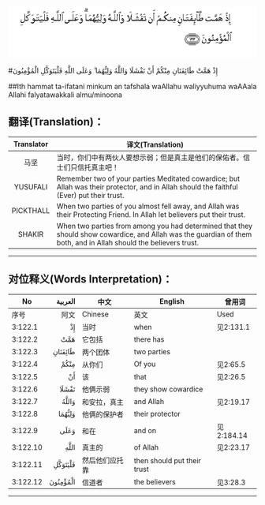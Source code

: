 ![003:122](images/003_122.gif)

#إِذْ هَمَّتْ طَائِفَتَانِ مِنْكُمْ أَنْ تَفْشَلَا وَاللَّهُ وَلِيُّهُمَا ۗ وَعَلَى اللَّهِ فَلْيَتَوَكَّلِ الْمُؤْمِنُونَ 

##Ith hammat ta-ifatani minkum an tafshala waAllahu waliyyuhuma waAAala Allahi falyatawakkali almu/minoona 

## 翻译(Translation)：

| Translator | 译文(Translation)                                            |
| :--------: | ------------------------------------------------------------ |
|    马坚    | 当时，你们中有两伙人要想示弱；但是真主是他们的保佑者。信士们只信托真主吧！ |
|  YUSUFALI  | Remember two of your parties Meditated cowardice; but Allah was their protector, and in Allah should the faithful (Ever) put their trust. |
| PICKTHALL  | When two parties of you almost fell away, and Allah was their Protecting Friend. In Allah let believers put their trust. |
|   SHAKIR   | When two parties from among you had determined that they should show cowardice, and Allah was the guardian of them both, and in Allah should the believers trust. |

---

## 对位释义(Words Interpretation)：

| No   | العربية | 中文    | English | 曾用词 |
| ---- | ------: | ------- | ------- | ------ |
| 序号 |    阿文 | Chinese | 英文    | Used   |
| 3:122.1  | إِذْ       | 当时           | when                        | 见2:131.1  |
| 3:122.2  | هَمَّتْ      | 它包括         | there has                   |            |
| 3:122.3  | طَائِفَتَانِ  | 两个团体       | two parties                 |            |
| 3:122.4  | مِنْكُمْ     | 从你们         | Of you                      | 见2:65.5   |
| 3:122.5  | أَنْ       | 该             | that                        | 见2:26.5   |
| 3:122.6  | تَفْشَلَا    | 他俩示弱       | they show cowardice         |            |
| 3:122.7  | وَاللَّهُ    | 和安拉，真主   | and Allah                   | 见2:19.17  |
| 3:122.8  | وَلِيُّهُمَا   | 他俩的保护者   | their protector             |            |
| 3:122.9  | وَعَلَى     | 和在           | and on                      | 见2:184.14 |
| 3:122.10 |     اللَّهِ | 真主的         | of Allah                    | 见2:23.17  |
| 3:122.11 | فَلْيَتَوَكَّلِ  | 然后他们应托靠 | then should put their trust |            |
| 3:122.12 | الْمُؤْمِنُونَ | 信道者         | the believers               | 见3:28.3   |

---
